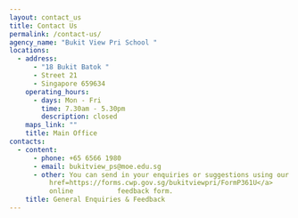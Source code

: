 ```yaml
---
layout: contact_us
title: Contact Us
permalink: /contact-us/
agency_name: "Bukit View Pri School "
locations:
  - address:
      - "18 Bukit Batok "
      - Street 21
      - Singapore 659634
    operating_hours:
      - days: Mon - Fri
        time: 7.30am - 5.30pm
        description: closed
    maps_link: ""
    title: Main Office
contacts:
  - content:
      - phone: +65 6566 1980
      - email: bukitview_ps@moe.edu.sg
      - other: You can send in your enquiries or suggestions using our <a
          href=https://forms.cwp.gov.sg/bukitviewpri/FormP361U</a>
          online           feedback form.
    title: General Enquiries & Feedback
---
```

